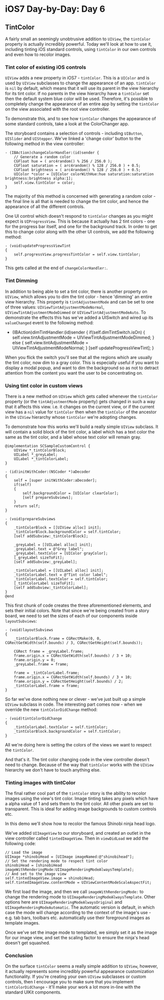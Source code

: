 # iOS7 Day-by-Day: Day 6
## TintColor

A fairly small an seemingly unobtrusive addition to `UIView`, the `tintColor`
property is actually incredibly powerful. Today we'll look at how to use it,
including tinting iOS standard controls, using `tintColor` in our own controls
and even how to recolor images.

### Tint color of existing iOS controls

`UIView` adds a new property in iOS7 - `tintColor`. This is a `UIColor` and is
used by `UIView` subclasses to change the appearance of an app. `tintColor` is
`nil` by default, which means that it will use its parent in the view hierarchy
for its tint color. If no parents in the view hierarchy have a `tintColor` set
then the default system blue color will be used. Therefore, it's possible to
completely change the appearance of an entire app by setting the `tintColor` on
the view associated with the root view controller.

To demonstrate this, and to see how `tintColor` changes the appearance of some
standard controls, take a look at the ColorChanger app.

The storyboard contains a selection of controls - including `UIButton`, `UISlider`
and `UIStepper`. We've linked a 'change color' button to the following method in
the view controller:

    - (IBAction)changeColorHandler:(id)sender {
        // Generate a random color
        CGFloat hue = ( arc4random() % 256 / 256.0 );
        CGFloat saturation = ( arc4random() % 128 / 256.0 ) + 0.5;
        CGFloat brightness = ( arc4random() % 128 / 256.0 ) + 0.5;
        UIColor *color = [UIColor colorWithHue:hue saturation:saturation brightness:brightness alpha:1];
        self.view.tintColor = color;
    }

The majority of this method is concerned with generating a random color - the
final line is all that is needed to change the tint color, and hence the appearance
of all the different controls.

One UI control which doesn't respond to `tintColor` changes as you might expect
is `UIProgressView`. This is because it actually has 2 tint colors - one for the
progress bar itself, and one for the background track. In order to get this to
change color along with the other UI controls, we add the following method:

    - (void)updateProgressViewTint
    {
        self.progressView.progressTintColor = self.view.tintColor;
    }

This gets called at the end of `changeColorHandler:`.


### Tint Dimming

In addition to being able to set a tint color, there is another property on
`UIView`, which allows you to dim the tint color - hence 'dimming' an entire
view hierarchy. This property is `tintAdjustmentMode` and can be set to one of
three values: `UIViewTintAdjustmentModeNormal`, `UIViewTintAdjustmentModeDimmed` or
`UIViewTintAdjustmentModeAuto`. To demonstrate the effects this has we've added
a UISwitch and wired up its `valueChanged` event to the following method:

- (IBAction)dimTintHandler:(id)sender {
    if(self.dimTintSwitch.isOn) {
        self.view.tintAdjustmentMode = UIViewTintAdjustmentModeDimmed;
    } else {
        self.view.tintAdjustmentMode = UIViewTintAdjustmentModeNormal;
    }
    [self updateProgressViewTint];
}

When you flick the switch you'll see that all the regions which are usually the
tint color, now dim to a gray color. This is especially useful if you want to
display a modal popup, and want to dim the background so as not to detract attention
from the content you want the user to be concentrating on.


### Using tint color in custom views

There is a new method on `UIView` which gets called whenever the `tintColor`
property (or the `tintAdjustmentMode` property) gets changed in such a way that
it affects this view. i.e. it changes on the current view, or if the current
view has a `nil` value for `tintColor` then when the `tintColor` of the ancestor
in the `UIView` hierarchy whose `tintColor` we're adopting changes.

To demonstrate how this works we'll build a really simple `UIView` subclass. It
will contain a solid block of the tint color, a label which has a text color the
same as the tint color, and a label whose text color will remain gray.

    @implementation SCSampleCustomControl {
        UIView *_tintColorBlock;
        UILabel *_greyLabel;
        UILabel *_tintColorLabel;
    }

    - (id)initWithCoder:(NSCoder *)aDecoder
    {
        self = [super initWithCoder:aDecoder];
        if(self)
        {
            self.backgroundColor = [UIColor clearColor];
            [self prepareSubviews];
        }
        return self;
    }

    - (void)prepareSubviews
    {
        _tintColorBlock = [[UIView alloc] init];
        _tintColorBlock.backgroundColor = self.tintColor;
        [self addSubview:_tintColorBlock];
        
        _greyLabel = [[UILabel alloc] init];
        _greyLabel.text = @"Grey label";
        _greyLabel.textColor = [UIColor grayColor];
        [_greyLabel sizeToFit];
        [self addSubview:_greyLabel];
        
        _tintColorLabel = [[UILabel alloc] init];
        _tintColorLabel.text = @"Tint color label";
        _tintColorLabel.textColor = self.tintColor;
        [_tintColorLabel sizeToFit];
        [self addSubview:_tintColorLabel];
    }
    @end

This first chunk of code creates the three aforementioned elements, and sets their
initial colors. Note that since we're being created from a story board, we need
to set the sizes of each of our components inside `layoutSubviews`:

    - (void)layoutSubviews
    {
        _tintColorBlock.frame = CGRectMake(0, 0, CGRectGetWidth(self.bounds) / 3, CGRectGetHeight(self.bounds));
        
        CGRect frame = _greyLabel.frame;
        frame.origin.x = CGRectGetWidth(self.bounds) / 3 + 10;
        frame.origin.y = 0;
        _greyLabel.frame = frame;
        
        frame = _tintColorLabel.frame;
        frame.origin.x = CGRectGetWidth(self.bounds) / 3 + 10;
        frame.origin.y = CGRectGetHeight(self.bounds) / 2;
        _tintColorLabel.frame = frame;
    }

So far we've done nothing new or clever - we've just built up a simple `UIView`
subclass in code. The interesting part comes now - when we override the new
`tintColorDidChange` method:

    - (void)tintColorDidChange
    {
        _tintColorLabel.textColor = self.tintColor;
        _tintColorBlock.backgroundColor = self.tintColor;
    }

All we're doing here is setting the colors of the views we want to respect the
`tintColor`.

And that's it. The tint color changing code in the view controller doesn't need
to change. Because of the way that `tintColor` works with the `UIView` hierarchy
we don't have to touch anything else.


### Tinting images with tintColor

The final rather cool part of the `tintColor` story is the ability to recolor
images using the view's tint color. Image tinting takes any pixels which have a
alpha value of 1 and sets them to the tint color. All other pixels are set to
transparent. This is ideal for adding image backgrounds to custom controls etc.

In this demo we'll show how to recolor the famous Shinobi ninja head logo.

We've added `UIImageView` to our storyboard, and created an outlet in the
view controller called `tintedImageView`. Then in `viewDidLoad` we add the following
code:

    // Load the image
    UIImage *shinobiHead = [UIImage imageNamed:@"shinobihead"];
    // Set the rendering mode to respect tint color
    shinobiHead = [shinobiHead imageWithRenderingMode:UIImageRenderingModeAlwaysTemplate];
    // And set to the image view
    self.tintedImageView.image = shinobiHead;
    self.tintedImageView.contentMode = UIViewContentModeScaleAspectFit;

We first load the image, and then we call `imageWithRenderingMode:` to change the
rendering mode to `UIImageRenderingModeAlwaysTemplate`. Other options here are
`UIImageRenderingModeAlwaysOriginal` and `UIImageRenderingModeAutomatic`. The
automatic version is default, in which case the mode will change according to the
context of the image's use - e.g. tab bars, toolbars etc. automatically use their
foreground images as template images.

Once we've set the image mode to templated, we simply set it as the image for our
image view, and set the scaling factor to ensure the ninja's head doesn't get
squashed.


### Conclusion

On the surface `tintColor` seems a really simple addition to `UIView`, however,
it actually represents some incredibly powerful appearance customization functionality.
If you're creating your own `UIView` subclasses or custom controls, then I
encourage you to make sure that you implement `tintColorDidChange` - it'll make
your work a lot more in-line with the standard UIKit components.

